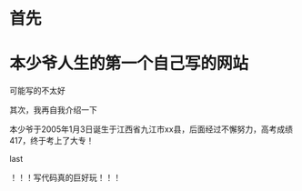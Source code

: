 <h1>首先<h1>
 <h1> 本少爷人生的第一个自己写的网站</h1>
<p>      可能写的不太好   <p>
<p>    其次，我再自我介绍一下   <p>
<p>本少爷于2005年1月3日诞生于江西省九江市xx县，后面经过不懈努力，高考成绩417，终于考上了大专！<p>
<p>  last<p>
<p>  ！！！写代码真的巨好玩！！！</p>
